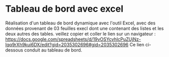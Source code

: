 # Tableau de bord avec excel
Réalisation d'un tableau de bord dynamique avec l'outil Excel, avec des données provenant de 03 feuilles execl dont une contenant des listes et les deux autres des tables.
veillez copier et coller le lien sur un navigateur : https://docs.google.com/spreadsheets/d/19vOSYcvhIcPuZUjNz-Iqq9rXh9kui6DX/edit?gid=2035302696#gid=2035302696
Ce lien ci-dessous conduit au tableau de bord.
